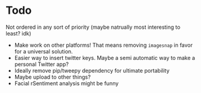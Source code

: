 # Todo
Not ordered in any sort of priority (maybe natrually most interesting to least? idk)

- Make work on other platforms! That means removing `imagesnap` in favor for a universal solution.
- Easier way to insert twitter keys. Maybe a semi automatic way to make a personal Twitter app?
- Ideally remove pip/tweepy dependency for ultimate portability
- Maybe upload to other things?
- Facial rSentiment analysis might be funny